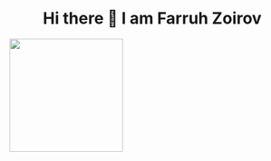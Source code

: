 
<h1 align="center">Hi there 👋 I am <strong style="color🔹">Farruh Zoirov</strong></h1>

<div style="display:flex; align-items:center" align="center">
  <img src="https://blog.apify.com/content/images/2024/04/Web-scraping-with-JavaScript-and-Node.js.png" width="200" height="auto" >
</div>




<!--
**yourusername/yourusername** is a ✨ _special_ ✨ repository because its `README.md` (this file) appears on your GitHub profile.

Here are some ideas to get you started:

- 🔭 I’m currently working on ...
- 🌱 I’m currently learning ...
- 👯 I’m looking to collaborate on ...
- 🤔 I’m looking for help with ...
- 💬 Ask me about ...
- 📫 How to reach me: ...
- 😄 Pronouns: ...
- ⚡ Fun fact: ...
-->
